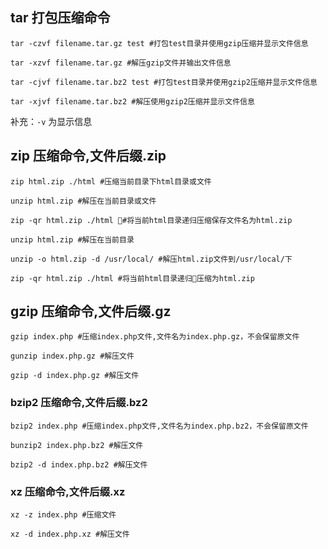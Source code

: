## tar 打包压缩命令

```
tar -czvf filename.tar.gz test #打包test目录并使用gzip压缩并显示文件信息

tar -xzvf filename.tar.gz #解压gzip文件并输出文件信息

tar -cjvf filename.tar.bz2 test #打包test目录并使用gzip2压缩并显示文件信息

tar -xjvf filename.tar.bz2 #解压使用gzip2压缩并显示文件信息

```
补充：`-v` 为显示信息

## zip 压缩命令,文件后缀.zip

```
zip html.zip ./html #压缩当前目录下html目录或文件

unzip html.zip #解压在当前目录或文件

zip -qr html.zip ./html #将当前html目录递归压缩保存文件名为html.zip

unzip html.zip #解压在当前目录

unzip -o html.zip -d /usr/local/ #解压html.zip文件到/usr/local/下

zip -qr html.zip ./html #将当前html目录递归压缩为html.zip
```

## gzip 压缩命令,文件后缀.gz

```
gzip index.php #压缩index.php文件,文件名为index.php.gz，不会保留原文件

gunzip index.php.gz #解压文件

gzip -d index.php.gz #解压文件

```

### bzip2 压缩命令,文件后缀.bz2

```
bzip2 index.php #压缩index.php文件,文件名为index.php.bz2，不会保留原文件

bunzip2 index.php.bz2 #解压文件

bzip2 -d index.php.bz2 #解压文件

```

### xz 压缩命令,文件后缀.xz

```
xz -z index.php #压缩文件

xz -d index.php.xz #解压文件
```



